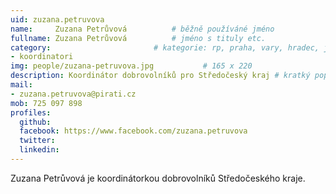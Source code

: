 ```yaml
---
uid: zuzana.petruvova
name:     Zuzana Petrůvová      	# běžně používáné jméno
fullname: Zuzana Petrůvová  		# jméno s tituly etc.
category:                 		# kategorie: rp, praha, vary, hradec, jmk, senat
- koordinatori
img: people/zuzana-petruvova.jpg           # 165 x 220
description: Koordinátor dobrovolníků pro Středočeský kraj # kratký popis, max 160 znaků
mail:
- zuzana.petruvova@pirati.cz
mob: 725 097 898
profiles:
  github:
  facebook: https://www.facebook.com/zuzana.petruvova
  twitter:
  linkedin:
---
```


Zuzana Petrůvová je koordinátorkou dobrovolníků Středočeského kraje.
